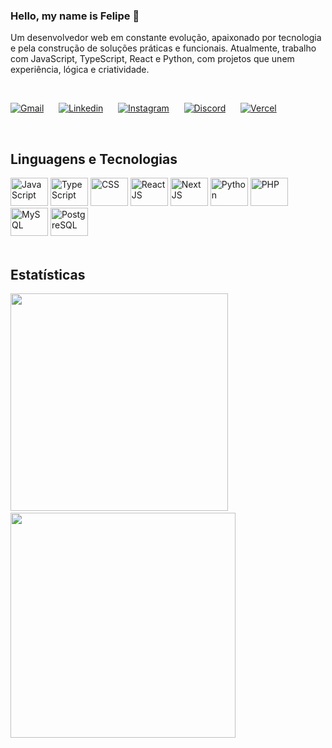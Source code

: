 <div align="left">
<div>
  
### Hello, my name is Felipe 👋 
Um desenvolvedor web em constante evolução, apaixonado por tecnologia e pela construção de soluções práticas e funcionais.
Atualmente, trabalho com JavaScript, TypeScript, React e Python, com projetos que unem experiência, lógica e criatividade.
</div>

<div style="display: inline_block"><br>

[![Gmail](https://img.shields.io/badge/Gmail-D14836?style=for-the-badge&logo=gmail&logoColor=white)](mailto:felipeminasgeraisbrasil@gmail.com)
&nbsp;&nbsp;&nbsp;&nbsp;
[![Linkedin](https://img.shields.io/badge/LinkedIn-0077B5?style=for-the-badge&logo=linkedin&logoColor=white)](https://www.linkedin.com/in/stefano-felipe/)
&nbsp;&nbsp;&nbsp;&nbsp;
[![Instagram](https://img.shields.io/badge/Instagram-E4405F?style=for-the-badge&logo=instagram&logoColor=white)](https://www.instagram.com/stefano_felipe_/)
&nbsp;&nbsp;&nbsp;&nbsp;
[![Discord](https://img.shields.io/badge/Discord-7289DA?style=for-the-badge&logo=discord&logoColor=white)]("")
&nbsp;&nbsp;&nbsp;&nbsp;
[![Vercel](https://img.shields.io/badge/Vercel-000000?style=for-the-badge&logo=vercel&logoColor=white)](https://vercel.com/felipe-stefanos-projects)
</div>

<br>

## Linguagens e Tecnologias

<div>
  <img alt="JavaScript" height="45" width="60" src="https://cdn.jsdelivr.net/gh/devicons/devicon@latest/icons/javascript/javascript-plain.svg" />
  <img alt="TypeScript" height="45" width="60" src="https://cdn.jsdelivr.net/gh/devicons/devicon@latest/icons/typescript/typescript-plain.svg" />
  <img alt="CSS" height="45" width="60" src="https://cdn.jsdelivr.net/gh/devicons/devicon@latest/icons/css3/css3-plain.svg" />    
  <img alt="React JS" height="45" width="60" src="https://cdn.jsdelivr.net/gh/devicons/devicon@latest/icons/react/react-original.svg" />
  <img alt="Next JS" height="45" width="60" src="https://cdn.jsdelivr.net/gh/devicons/devicon@latest/icons/nextjs/nextjs-plain.svg" />
  <img alt="Python" height="45" width="60" src="https://cdn.jsdelivr.net/gh/devicons/devicon@latest/icons/python/python-original.svg" />
  <img alt="PHP" height="45" width="60" src="https://cdn.jsdelivr.net/gh/devicons/devicon@latest/icons/php/php-original.svg" />
  <img alt="MySQL" height="45" width="60" src="https://cdn.jsdelivr.net/gh/devicons/devicon@latest/icons/mysql/mysql-original.svg" />
  <img alt="PostgreSQL" height="45" width="60" src="https://cdn.jsdelivr.net/gh/devicons/devicon@latest/icons/postgresql/postgresql-plain.svg" />
</div>

<br>

## Estatísticas

<div>
<p>
<img src="https://github-readme-stats.vercel.app/api/top-langs/?username=FelippeH&layout=donut&theme=tokyonight" width="348" />
&nbsp;&nbsp;&nbsp;&nbsp;&nbsp;&nbsp;&nbsp;&nbsp;&nbsp;&nbsp;&nbsp;
<img src="https://github-readme-stats.vercel.app/api?username=FelippeH&show_icons=true&theme=tokyonight&hide_rank=true&v=3" width="360" />
</p>
</div>
</div>
